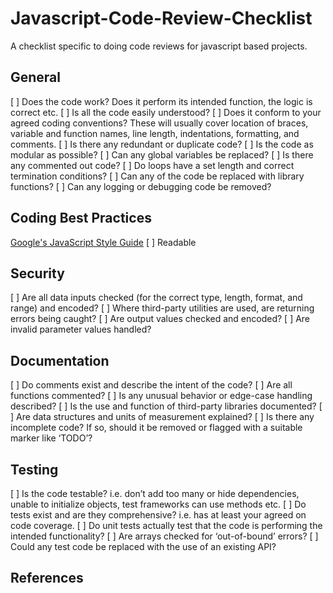 # Javascript-Code-Review-Checklist
A checklist specific to doing code reviews for javascript based projects.

## General
[ ] Does the code work? Does it perform its intended function, the logic is correct etc.
[ ] Is all the code easily understood?
[ ] Does it conform to your agreed coding conventions? These will usually cover location of braces, variable and function names, line length, indentations, formatting, and comments.
[ ] Is there any redundant or duplicate code?
[ ] Is the code as modular as possible?
[ ] Can any global variables be replaced?
[ ] Is there any commented out code?
[ ] Do loops have a set length and correct termination conditions?
[ ] Can any of the code be replaced with library functions?
[ ] Can any logging or debugging code be removed?
## Coding Best Practices
[Google's JavaScript Style Guide](https://google.github.io/styleguide/jsguide.html)
[ ] Readable

## Security
[ ] Are all data inputs checked (for the correct type, length, format, and range) and encoded?
[ ] Where third-party utilities are used, are returning errors being caught?
[ ] Are output values checked and encoded?
[ ] Are invalid parameter values handled?

## Documentation
[ ] Do comments exist and describe the intent of the code?
[ ] Are all functions commented?
[ ] Is any unusual behavior or edge-case handling described?
[ ] Is the use and function of third-party libraries documented?
[ ] Are data structures and units of measurement explained?
[ ] Is there any incomplete code? If so, should it be removed or flagged with a suitable marker like ‘TODO’?

## Testing
[ ] Is the code testable? i.e. don’t add too many or hide dependencies, unable to initialize objects, test frameworks can use methods etc.
[ ] Do tests exist and are they comprehensive? i.e. has at least your agreed on code coverage.
[ ] Do unit tests actually test that the code is performing the intended functionality?
[ ] Are arrays checked for ‘out-of-bound’ errors?
[ ] Could any test code be replaced with the use of an existing API?

## References
